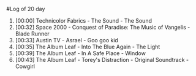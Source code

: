 #Log of 20 day

1. [00:00] Technicolor Fabrics - The Sound - The Sound
1. [00:32] Space 2000 - Conquest of Paradise: The Music of Vangelis - Blade Runner
1. [00:33] Austin TV - Asrael - Goo goo kid
1. [00:35] The Album Leaf - Into The Blue Again - The Light
1. [00:39] The Album Leaf - In A Safe Place - Window
1. [00:43] The Album Leaf - Torey's Distraction - Original Soundtrack - Cowgirl

